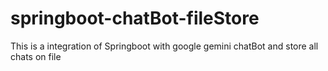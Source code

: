 # springboot-chatBot-fileStore
This is a integration of Springboot with google gemini chatBot and store all chats on file
